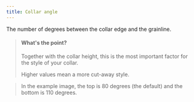 ```yaml
---
title: Collar angle
---
```


The number of degrees between the collar edge and the grainline.

> #### What's the point?
>
> Together with the collar height, this is the most important factor for the style of your collar.
>
> Higher values mean a more cut-away style.
 
> In the example image, the top is 80 degrees (the default) and the bottom is 110 degrees.
